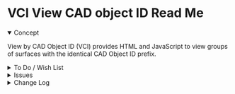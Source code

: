 # VCI View CAD object ID Read Me

<details open >

<summary>Concept</summary>

View by CAD Object ID (VCI) provides HTML and JavaScript to view groups of surfaces with the identical CAD Object ID prefix.

</details>

<details>

<summary>To Do / Wish List</summary>


</details>

<details>

<summary>Issues</summary>


</details>


<details>

<summary>Change Log</summary>

### 2019-07-31 ~ Theo

VCI 0.17.01-2vci js/md

* F: Update source link


### 2019-07-30 ~ Theo

VCI 0.17.01-1vci js

* R: Clean up / simplify


### 2019-07-30 ~ Theo

VCI 0.17.01-0vci

* R: First commit

</details>
